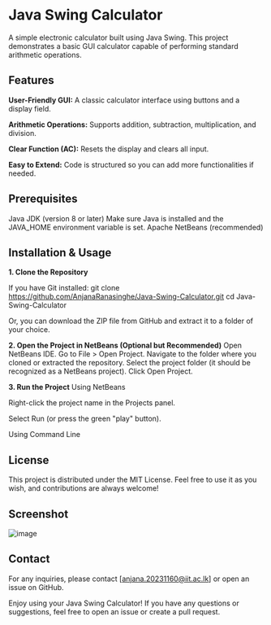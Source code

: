 # Java Swing Calculator

A simple electronic calculator built using Java Swing. This project demonstrates a basic GUI calculator capable of performing standard arithmetic operations.

## Features
**User-Friendly GUI:** A classic calculator interface using buttons and a display field.

**Arithmetic Operations:** Supports addition, subtraction, multiplication, and division.

**Clear Function (AC):** Resets the display and clears all input.

**Easy to Extend:** Code is structured so you can add more functionalities if needed.


## Prerequisites
Java JDK (version 8 or later)
Make sure Java is installed and the JAVA_HOME environment variable is set.
Apache NetBeans (recommended)

## Installation & Usage
**1. Clone the Repository**

If you have Git installed:
git clone https://github.com/AnjanaRanasinghe/Java-Swing-Calculator.git
cd Java-Swing-Calculator

Or, you can download the ZIP file from GitHub and extract it to a folder of your choice.

**2. Open the Project in NetBeans (Optional but Recommended)**
Open NetBeans IDE.
Go to File > Open Project.
Navigate to the folder where you cloned or extracted the repository.
Select the project folder (it should be recognized as a NetBeans project).
Click Open Project.

**3. Run the Project**
Using NetBeans

Right-click the project name in the Projects panel.

Select Run (or press the green "play" button).

Using Command Line

## License
This project is distributed under the MIT License. Feel free to use it as you wish, and contributions are always welcome!

## Screenshot

![image](https://github.com/user-attachments/assets/f6b796b7-33e1-4541-9067-1e03b5807390)

## Contact
For any inquiries, please contact [anjana.20231160@iit.ac.lk] or open an issue on GitHub.


Enjoy using your Java Swing Calculator! If you have any questions or suggestions, feel free to open an issue or create a pull request.

